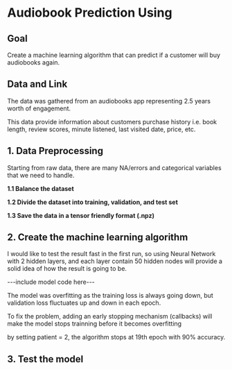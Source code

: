 # Audiobook Prediction Using

## Goal
Create a machine learning algorithm that can predict if a customer will buy audiobooks again.

## Data and Link
The data was gathered from an audiobooks app representing 2.5 years worth of engagement.

This data provide information about customers purchase history i.e. book length, review scores, minute listened, last visited date, price, etc.


## 1. Data Preprocessing

Starting from raw data, there are many NA/errors and categorical variables that we need to handle.


**1.1 Balance the dataset**

**1.2 Divide the dataset into training, validation, and test set**

**1.3 Save the data in a tensor friendly format (.npz)**


## 2. Create the machine learning algorithm

I would like to test the result fast in the first run, so using Neural Network with 2 hidden layers, and each layer contain 50 hidden nodes will provide a solid idea of how the result is going to be.


---include model code here---

The model was overfitting as the training loss is always going down, but validation loss fluctuates up and down in each epoch.

To fix the problem, adding an early stopping mechanism (callbacks) will make the model stops trainning before it becomes overfitting

by setting patient = 2, the algorithm stops at 19th epoch with 90% accuracy.





## 3. Test the model


